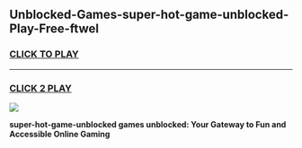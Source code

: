 
## Unblocked-Games-super-hot-game-unblocked-Play-Free-ftwel
<h3>
<a href="https://premium76.site?title=super-hot-game-unblocked&ref=10A">CLICK TO PLAY</a></h3>
<hr>

<h3>
<a href="https://premium76.site?title=super-hot-game-unblocked&ref=10A">CLICK 2 PLAY</a>
  
</h3>

<a href="https://premium76.site?title=super-hot-game-unblocked&ref=10A"><img src="https://clearcache.store/games.png"></a>


**super-hot-game-unblocked games unblocked: Your Gateway to Fun and Accessible Online Gaming**
